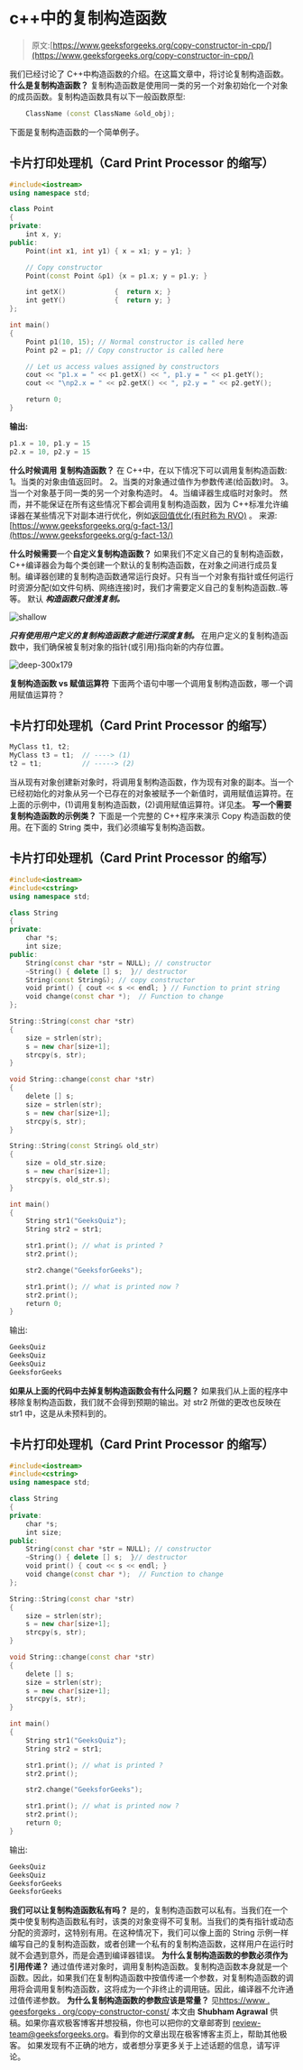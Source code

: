 # c++中的复制构造函数

> 原文:[https://www.geeksforgeeks.org/copy-constructor-in-cpp/](https://www.geeksforgeeks.org/copy-constructor-in-cpp/)

我们已经讨论了 C++中构造函数的介绍。在这篇文章中，将讨论复制构造函数。
**什么是复制构造函数？**
复制构造函数是使用同一类的另一个对象初始化一个对象的成员函数。复制构造函数具有以下一般函数原型:

```cpp
    ClassName (const ClassName &old_obj); 
```

下面是复制构造函数的一个简单例子。

## 卡片打印处理机（Card Print Processor 的缩写）

```cpp
#include<iostream>
using namespace std;

class Point
{
private:
    int x, y;
public:
    Point(int x1, int y1) { x = x1; y = y1; }

    // Copy constructor
    Point(const Point &p1) {x = p1.x; y = p1.y; }

    int getX()            {  return x; }
    int getY()            {  return y; }
};

int main()
{
    Point p1(10, 15); // Normal constructor is called here
    Point p2 = p1; // Copy constructor is called here

    // Let us access values assigned by constructors
    cout << "p1.x = " << p1.getX() << ", p1.y = " << p1.getY();
    cout << "\np2.x = " << p2.getX() << ", p2.y = " << p2.getY();

    return 0;
}
```

**输出:**

```cpp
p1.x = 10, p1.y = 15
p2.x = 10, p2.y = 15 
```

**什么时候调用** **复制构造函数？**
在 C++中，在以下情况下可以调用复制构造函数:
1。当类的对象由值返回时。
2。当类的对象通过值作为参数传递(给函数)时。
3。当一个对象基于同一类的另一个对象构造时。
4。当编译器生成临时对象时。
然而，并不能保证在所有这些情况下都会调用复制构造函数，因为 C++标准允许编译器在某些情况下对副本进行优化，例如[返回值优化(有时称为 RVO)](http://en.wikipedia.org/wiki/Return_value_optimization) 。
来源:[https://www.geeksforgeeks.org/g-fact-13/](https://www.geeksforgeeks.org/g-fact-13/)

**什么时候需要**一个**自定义复制构造函数？**
如果我们不定义自己的复制构造函数，C++编译器会为每个类创建一个默认的复制构造函数，在对象之间进行成员复制。编译器创建的复制构造函数通常运行良好。只有当一个对象有指针或任何运行时资源分配(如文件句柄、网络连接)时，我们才需要定义自己的复制构造函数..等等。
默认 ***构造函数只做浅复制。***

![shallow](img/59661589681d500f730685705a117f37.png)

***只有使用用户定义的复制构造函数才能进行深度复制。*** 在用户定义的复制构造函数中，我们确保被复制对象的指针(或引用)指向新的内存位置。

![deep-300x179](img/1cb2a37dd40a6a3b227e0c2222ac8c51.png)

**复制构造函数 vs 赋值运算符**
下面两个语句中哪一个调用复制构造函数，哪一个调用赋值运算符？

## 卡片打印处理机（Card Print Processor 的缩写）

```cpp
MyClass t1, t2;
MyClass t3 = t1;  // ----> (1)
t2 = t1;          // -----> (2)
```

当从现有对象创建新对象时，将调用复制构造函数，作为现有对象的副本。当一个已经初始化的对象从另一个已存在的对象被赋予一个新值时，调用赋值运算符。在上面的示例中，(1)调用复制构造函数，(2)调用赋值运算符。详见[本](https://www.geeksforgeeks.org/copy-constructor-vs-assignment-operator-in-c/)。
**写一个需要复制构造函数的示例类？**
下面是一个完整的 C++程序来演示 Copy 构造函数的使用。在下面的 String 类中，我们必须编写复制构造函数。

## 卡片打印处理机（Card Print Processor 的缩写）

```cpp
#include<iostream>
#include<cstring>
using namespace std;

class String
{
private:
    char *s;
    int size;
public:
    String(const char *str = NULL); // constructor
    ~String() { delete [] s;  }// destructor
    String(const String&); // copy constructor
    void print() { cout << s << endl; } // Function to print string
    void change(const char *);  // Function to change
};

String::String(const char *str)
{
    size = strlen(str);
    s = new char[size+1];
    strcpy(s, str);
}

void String::change(const char *str)
{
    delete [] s;
    size = strlen(str);
    s = new char[size+1];
    strcpy(s, str);
}

String::String(const String& old_str)
{
    size = old_str.size;
    s = new char[size+1];
    strcpy(s, old_str.s);
}

int main()
{
    String str1("GeeksQuiz");
    String str2 = str1;

    str1.print(); // what is printed ?
    str2.print();

    str2.change("GeeksforGeeks");

    str1.print(); // what is printed now ?
    str2.print();
    return 0;
}
```

输出:

```cpp
GeeksQuiz
GeeksQuiz
GeeksQuiz
GeeksforGeeks
```

**如果从上面的代码中去掉复制构造函数会有什么问题？**
如果我们从上面的程序中移除复制构造函数，我们就不会得到预期的输出。对 str2 所做的更改也反映在 str1 中，这是从未预料到的。

## 卡片打印处理机（Card Print Processor 的缩写）

```cpp
#include<iostream>
#include<cstring>
using namespace std;

class String
{
private:
    char *s;
    int size;
public:
    String(const char *str = NULL); // constructor
    ~String() { delete [] s;  }// destructor
    void print() { cout << s << endl; }
    void change(const char *);  // Function to change
};

String::String(const char *str)
{
    size = strlen(str);
    s = new char[size+1];
    strcpy(s, str);
}

void String::change(const char *str)
{
    delete [] s;
    size = strlen(str);
    s = new char[size+1];
    strcpy(s, str);
}

int main()
{
    String str1("GeeksQuiz");
    String str2 = str1;

    str1.print(); // what is printed ?
    str2.print();

    str2.change("GeeksforGeeks");

    str1.print(); // what is printed now ?
    str2.print();
    return 0;
}
```

输出:

```cpp
GeeksQuiz
GeeksQuiz
GeeksforGeeks
GeeksforGeeks
```

**我们可以让复制构造函数私有吗？**
是的，复制构造函数可以私有。当我们在一个类中使复制构造函数私有时，该类的对象变得不可复制。当我们的类有指针或动态分配的资源时，这特别有用。在这种情况下，我们可以像上面的 String 示例一样编写自己的复制构造函数，或者创建一个私有的复制构造函数，这样用户在运行时就不会遇到意外，而是会遇到编译器错误。
**为什么复制构造函数的参数必须作为引用传递？**
通过值传递对象时，调用复制构造函数。复制构造函数本身就是一个函数。因此，如果我们在复制构造函数中按值传递一个参数，对复制构造函数的调用将会调用复制构造函数，这将成为一个非终止的调用链。因此，编译器不允许通过值传递参数。
**为什么复制构造函数的参数应该是常量？**
见[https://www . geesforgeks . org/copy-constructor-const/](https://www.geeksforgeeks.org/copy-constructor-argument-const/)
本文由 **Shubham Agrawal** 供稿。如果你喜欢极客博客并想投稿，你也可以把你的文章邮寄到 review-team@geeksforgeeks.org。看到你的文章出现在极客博客主页上，帮助其他极客。
如果发现有不正确的地方，或者想分享更多关于上述话题的信息，请写评论。